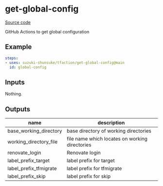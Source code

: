 # get-global-config

[Source code](https://github.com/suzuki-shunsuke/tfaction/tree/main/get-global-config)

GitHub Actions to get global configuration

## Example

```yaml
steps:
- uses: suzuki-shunsuke/tfaction/get-global-config@main
  id: global-config
```

## Inputs

Nothing.

## Outputs

name | description
--- | ---
base_working_directory | base directory of working directories
working_directory_file | file name which locates on working directories
renovate_login | Renovate login
label_prefix_target | label prefix for target
label_prefix_tfmigrate | label prefix for tfmigrate
label_prefix_skip | label prefix for skip
